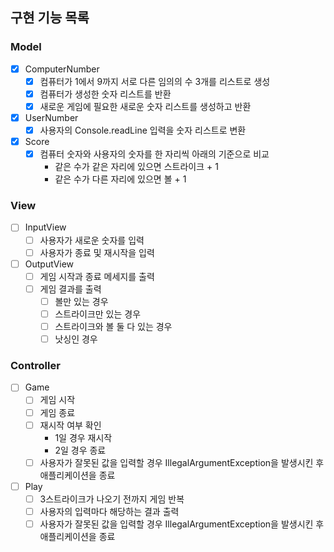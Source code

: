 ## 구현 기능 목록

### Model
- [x]  ComputerNumber
   - [x]  컴퓨터가 1에서 9까지 서로 다른 임의의 수 3개를 리스트로 생성
   - [x]  컴퓨터가 생성한 숫자 리스트를 반환
   - [x]  새로운 게임에 필요한 새로운 숫자 리스트를 생성하고 반환
- [x]  UserNumber
   - [x]  사용자의 Console.readLine 입력을 숫자 리스트로 변환
- [x]  Score
   - [x]  컴퓨터 숫자와 사용자의 숫자를 한 자리씩 아래의 기준으로 비교
      - 같은 수가 같은 자리에 있으면 스트라이크 + 1
      - 같은 수가 다른 자리에 있으면 볼 + 1

### View
- [ ]  InputView
   - [ ]  사용자가 새로운 숫자를 입력
   - [ ]  사용자가 종료 및 재시작을 입력
- [ ]  OutputView
   - [ ]  게임 시작과 종료 메세지를 출력
   - [ ]  게임 결과를 출력
      - [ ] 볼만 있는 경우
      - [ ] 스트라이크만 있는 경우
      - [ ] 스트라이크와 볼 둘 다 있는 경우
      - [ ] 낫싱인 경우
   
### Controller
- [ ]  Game
   - [ ]  게임 시작
   - [ ]  게임 종료
   - [ ]  재시작 여부 확인
      - 1일 경우 재시작
      - 2일 경우 종료
   - [ ]  사용자가 잘못된 값을 입력할 경우 IllegalArgumentException을 발생시킨 후 애플리케이션을 종료
- [ ]  Play
   - [ ]  3스트라이크가 나오기 전까지 게임 반복
   - [ ]  사용자의 입력마다 해당하는 결과 출력
   - [ ]  사용자가 잘못된 값을 입력할 경우 IllegalArgumentException을 발생시킨 후 애플리케이션을 종료
